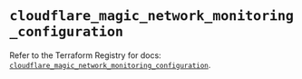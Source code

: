 # `cloudflare_magic_network_monitoring_configuration`

Refer to the Terraform Registry for docs: [`cloudflare_magic_network_monitoring_configuration`](https://registry.terraform.io/providers/cloudflare/cloudflare/5.10.1/docs/resources/magic_network_monitoring_configuration).
